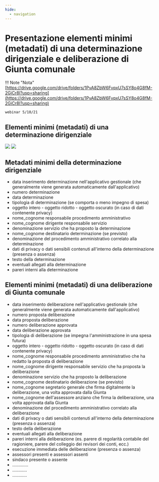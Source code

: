 ```yaml
---
hide:
  - navigation
---
```



# Presentazione elementi minimi (metadati) di una determinazione dirigenziale e deliberazione di Giunta comunale

!!! Note "Nota"
    [https://drive.google.com/drive/folders/1PvA8ZbW6FvpxU7sSY8o4G8fM-2GiCr8l?usp=sharing](https://drive.google.com/drive/folders/1PvA8ZbW6FvpxU7sSY8o4G8fM-2GiCr8l?usp=sharing)
    
    webinar 5/10/21


## Elementi minimi (metadati) di una determinazione dirigenziale

![](https://user-images.githubusercontent.com/3757525/140091925-e05ae644-3ba5-4962-b081-7de2e9ae7dcb.png)
![](https://user-images.githubusercontent.com/3757525/140092545-3b1dce7e-0ad1-4e28-88b4-42862e3665eb.png)

## Metadati minimi della determinazione dirigenziale
- data inserimento determinazione nell'applicativo gestionale (che generalmente viene generata automaticamente dall'applicativo)
- numero determinazione
- data determinazione
- tipologia di determinazione (se comporta o meno impegno di spesa)
- oggetto intero - oggetto ridotto - oggetto oscurato (in caso di dati contenente privacy)
- nome_cognome responsabile procedimento amministrativo
- nome_cognome dirigente responsabile servizio
- denominazione servizio che ha proposto la determinazione
- nome_cognome destinatario determinazione (se previsto)
- denominazione del procedimento amministrativo correlato alla determinazione
- dati di privacy o dati sensibili contenuti all'interno della determinazione (presenza o assenza)
- testo della determinazione
- eventuali allegati alla determinazione
- pareri interni alla determinazione


## Elementi minimi (metadati) di una deliberazione di Giunta comunale
- data inserimento deliberazione nell'applicativo gestionale (che generalmente viene generata automaticamente dall'applicativo)
- numero proposta deliberazione
- data proposta deliberazione
- numero deliberazione approvata
- data deliberazione approvata
- tipologia di deliberazione (se impegna l'amministrazione in una spesa futura)
- oggetto intero - oggetto ridotto - oggetto oscurato (in caso di dati contenente privacy)
- nome_cognome responsabile procedimento amministrativo che ha redatto la proposta di deliberazione
- nome_cognome dirigente responsabile servizio che ha proposta la deliberazione
- denominazione servizio che ha proposto la deliberazione
- nome_cognome destinatario deliberazione (se previsto)
- nome_cognome segretario generale che firma digitalmente la deliberazione, una volta approvata dalla Giunta
- nome_cognome dell'assessore anziano che firma la deliberazione, una volta approvata dalla Giunta
- denominazione del procedimento amministrativo correlato alla deliberazione
- dati di privacy o dati sensibili contenuti all'interno della determinazione (presenza o assenza)
- testo della deliberazione
- eventuali allegati alla deliberazione
- pareri interni alla deliberazione (es. parere di regolarità contabile del ragioniere, parere del colleggio dei revisori dei conti, ecc.)
- esecuzione immediata delle deliberazione (presenza o assenza)
- assessori presenti e assessori assenti
- sindaco presente o assente
- .............
- ............
- ............
